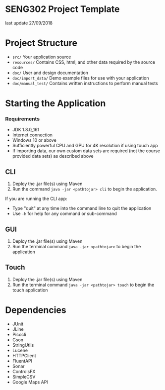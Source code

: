 # SENG302 Project Template
last update 27/09/2018

# Project Structure
 - `src/` Your application source
 - `resources/` Contains CSS, html, and other data required by the source code
 - `doc/` User and design documentation
 - `doc/import_data/` Demo example files for use with your application
 - `doc/manual_test/` Contains written instructions to perform manual tests
 
# Starting the Application

### Requirements
* JDK 1.8.0_161
* Internet connection
* Windows 10 or above
* Sufficiently powerful CPU and GPU for 4K resolution if using touch app
* If importing data, our own custom data sets are required (not the course provided data sets) as described above

 
## CLI
 1. Deploy the .jar file(s) using Maven
 2. Run the command `java -jar <pathtojar> cli` to begin the application.
 
 If you are running the CLI app:
 * Type "quit" at any time into the command line to quit the application
 * Use `-h` for help for any command or sub-command

## GUI
 1. Deploy the .jar file(s) using Maven
 2. Run the terminal command `java -jar <pathtojar>` to begin the application
 
## Touch
 1. Deploy the .jar file(s) using Maven
 2. Run the terminal command `java -jar <pathtojar> touch` to begin the touch application
 
 
# Dependencies
 
 * JUnit
 * JLine
 * Picocli
 * Gson
 * StringUtils
 * Lucene
 * HTTPClient
 * FluentAPI
 * Sonar
 * ControlsFX
 * SimpleCSV
 * Google Maps API

